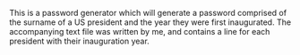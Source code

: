 This is a password generator which will generate a password comprised of the surname of a US president and the year they were first inaugurated. The accompanying text file was written by me, and contains a line for each president with their inauguration year.
